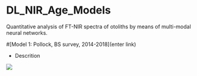# DL_NIR_Age_Models
Quantitative analysis of FT-NIR spectra of otoliths by means of multi-modal neural networks.

#[Model 1: Pollock, BS survey, 2014-2018](enter link)
* Descrition

![](/images/....png)
